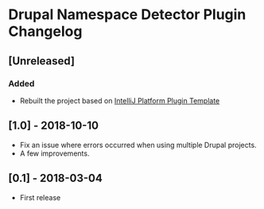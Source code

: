 <!-- Keep a Changelog guide -> https://keepachangelog.com -->

# Drupal Namespace Detector Plugin Changelog

## [Unreleased]

### Added

- Rebuilt the project based on [IntelliJ Platform Plugin Template](https://github.com/JetBrains/intellij-platform-plugin-template)

## [1.0] - 2018-10-10

- Fix an issue where errors occurred when using multiple Drupal projects.
- A few improvements.

## [0.1] - 2018-03-04

- First release
